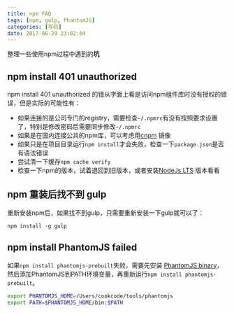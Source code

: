 ```yaml
---
title: npm FAQ
tags: [npm, gulp, PhantomJS]
categories: [写码]
date: 2017-06-29 23:02:04
---
```


整理一些使用npm过程中遇到的**坑**

<!-- more -->

## npm install 401 unauthorized

npm install 401 unauthorized 的错从字面上看是访问npm组件库时没有授权的错误，但是实际的可能性有：

* 如果连接的是公司专门的registry，需要检查`~/.npmrc`有没有按照要求设置了，特别是修改密码后需要同步修改`~/.npmrc`
* 如果是在国内连接公共的npm库，可以考虑用[cnpm](https://npm.taobao.org) 镜像
* 如果只是在项目目录运行`npm install`才会失败，检查一下`package.json`是否有语法错误
* 尝试清一下缓存`npm cache verify`
* 检查一下npm的版本，试着退回到旧版本，或者安装[NodeJs LTS](https://nodejs.org/en/) 版本看看

## npm 重装后找不到 gulp

重新安装npm后，如果找不到gulp，只需要重新安装一下gulp就可以了：

```
npm install -g gulp
```

## npm install PhantomJS failed

如果`npm install phantomjs-prebuilt`失败，需要先安装 [PhantomJS binary](https://nodejs.org/en/)，然后添加PhantomJS到PATH环境变量，再重新运行`npm install phantomjs-prebuilt`。

```bash
export PHANTOMJS_HOME=/Users/cookcode/tools/phantomjs
export PATH=$PHANTOMJS_HOME/bin:$PATH
```

